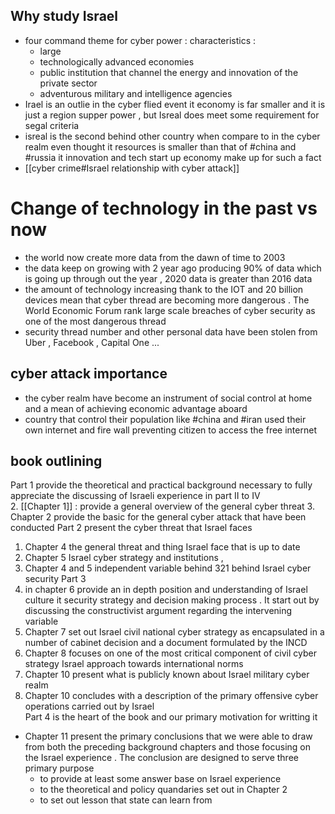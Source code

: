 



## Why study Israel  
- four command theme for cyber power : characteristics : 
	- large 
	- technologically advanced economies 
	- public institution that channel the energy and innovation of the private sector 
	- adventurous military and intelligence agencies 
- Irael is an outlie in the cyber flied event it economy is far smaller and it is just a region supper power , but Isreal does meet some requirement  for segal criteria 
- isreal is the second behind other country when compare to in the cyber realm even thought it resources is smaller than that of #china and #russia it innovation and tech start up economy make up for such a fact 
-  [[cyber crime#Israel relationship with cyber attack]]
# Change of technology in the past vs now 
- the world now create more data from the dawn of time to 2003 
- the data keep on growing with 2 year ago producing 90% of data which is going up through out the year , 2020 data is greater than 2016 data 
- the amount of technology increasing thank to the IOT and 20 billion devices mean that cyber thread are becoming more dangerous . The World Economic Forum rank large scale breaches of cyber security as one of the most dangerous thread 
- security thread number and other personal data have been stolen from Uber , Facebook , Capital One ... 
## cyber attack importance 
- the cyber realm have become an instrument of social control at home and a mean of achieving economic advantage aboard 
- country that control  their population like #china and #iran  used their own internet and fire wall preventing citizen to access the free internet 
## book  outlining  
 Part 1 
  provide the theoretical and practical background necessary to fully appreciate the discussing  of Israeli  experience in part II  to IV  
2. [[Chapter 1]] : provide a general overview of the general cyber threat 
3. Chapter 2 provide the basic for the general cyber attack that have been conducted 
Part 2 
present the cyber threat that Israel faces 
1. Chapter 4 the general threat and thing Israel face that is up to date 
2. Chapter 5 Israel cyber strategy and institutions , 
3. Chapter 4 and 5 independent variable behind 321 behind  Israel cyber security 
Part 3 
3. in chapter 6 provide an  in depth position and understanding of Israel culture it security strategy and decision making process . It start out by discussing  the constructivist argument regarding the intervening variable 
4. Chapter 7 set out Israel civil national cyber strategy as encapsulated in a number  of cabinet decision and a document formulated by the INCD 
5. Chapter 8 focuses on one of the most critical component of civil cyber strategy Israel approach towards international norms  
6. Chapter 10 present what is publicly known about Israel military cyber realm 
7. Chapter 10 concludes with a description of the primary offensive cyber operations carried out by Israel  
Part 4 
is the heart of the book and our primary motivation for writting it 
- Chapter 11 present the primary conclusions that we were able to draw from both the preceding background chapters and those focusing on the Israel experience . The conclusion are designed to serve three primary purpose 
	- to provide at least some answer base on  Israel experience 
	- to the theoretical and policy quandaries set out in Chapter 2 
	- to set out lesson that state can learn from 
